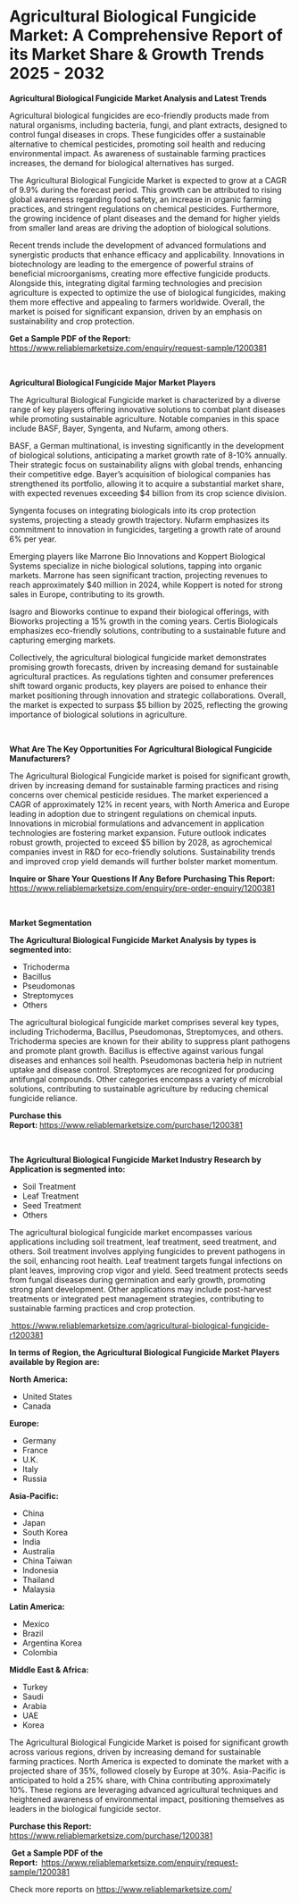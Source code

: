<p><h1>Agricultural Biological Fungicide Market: A Comprehensive Report of its Market Share & Growth Trends 2025 - 2032</h1></p><p><strong>Agricultural Biological Fungicide Market Analysis and Latest Trends</strong></p>
<p><p>Agricultural biological fungicides are eco-friendly products made from natural organisms, including bacteria, fungi, and plant extracts, designed to control fungal diseases in crops. These fungicides offer a sustainable alternative to chemical pesticides, promoting soil health and reducing environmental impact. As awareness of sustainable farming practices increases, the demand for biological alternatives has surged.</p><p>The Agricultural Biological Fungicide Market is expected to grow at a CAGR of 9.9% during the forecast period. This growth can be attributed to rising global awareness regarding food safety, an increase in organic farming practices, and stringent regulations on chemical pesticides. Furthermore, the growing incidence of plant diseases and the demand for higher yields from smaller land areas are driving the adoption of biological solutions.</p><p>Recent trends include the development of advanced formulations and synergistic products that enhance efficacy and applicability. Innovations in biotechnology are leading to the emergence of powerful strains of beneficial microorganisms, creating more effective fungicide products. Alongside this, integrating digital farming technologies and precision agriculture is expected to optimize the use of biological fungicides, making them more effective and appealing to farmers worldwide. Overall, the market is poised for significant expansion, driven by an emphasis on sustainability and crop protection.</p></p>
<p><strong>Get a Sample PDF of the Report:&nbsp;</strong> <a href="https://www.reliablemarketsize.com/enquiry/request-sample/1200381?utm_campaign=3205&utm_medium=2&utm_source=Github&utm_content=ia&utm_term=30032025&utm_id=agricultural-biological-fungicide">https://www.reliablemarketsize.com/enquiry/request-sample/1200381</a></p>
<p>&nbsp;</p>
<p><strong>Agricultural Biological Fungicide Major Market Players</strong></p>
<p><p>The Agricultural Biological Fungicide market is characterized by a diverse range of key players offering innovative solutions to combat plant diseases while promoting sustainable agriculture. Notable companies in this space include BASF, Bayer, Syngenta, and Nufarm, among others. </p><p>BASF, a German multinational, is investing significantly in the development of biological solutions, anticipating a market growth rate of 8-10% annually. Their strategic focus on sustainability aligns with global trends, enhancing their competitive edge. Bayer’s acquisition of biological companies has strengthened its portfolio, allowing it to acquire a substantial market share, with expected revenues exceeding $4 billion from its crop science division.</p><p>Syngenta focuses on integrating biologicals into its crop protection systems, projecting a steady growth trajectory. Nufarm emphasizes its commitment to innovation in fungicides, targeting a growth rate of around 6% per year.</p><p>Emerging players like Marrone Bio Innovations and Koppert Biological Systems specialize in niche biological solutions, tapping into organic markets. Marrone has seen significant traction, projecting revenues to reach approximately $40 million in 2024, while Koppert is noted for strong sales in Europe, contributing to its growth.</p><p>Isagro and Bioworks continue to expand their biological offerings, with Bioworks projecting a 15% growth in the coming years. Certis Biologicals emphasizes eco-friendly solutions, contributing to a sustainable future and capturing emerging markets.</p><p>Collectively, the agricultural biological fungicide market demonstrates promising growth forecasts, driven by increasing demand for sustainable agricultural practices. As regulations tighten and consumer preferences shift toward organic products, key players are poised to enhance their market positioning through innovation and strategic collaborations. Overall, the market is expected to surpass $5 billion by 2025, reflecting the growing importance of biological solutions in agriculture.</p></p>
<p>&nbsp;</p>
<p><strong>What Are The Key Opportunities For Agricultural Biological Fungicide Manufacturers?</strong></p>
<p><p>The Agricultural Biological Fungicide market is poised for significant growth, driven by increasing demand for sustainable farming practices and rising concerns over chemical pesticide residues. The market experienced a CAGR of approximately 12% in recent years, with North America and Europe leading in adoption due to stringent regulations on chemical inputs. Innovations in microbial formulations and advancement in application technologies are fostering market expansion. Future outlook indicates robust growth, projected to exceed $5 billion by 2028, as agrochemical companies invest in R&D for eco-friendly solutions. Sustainability trends and improved crop yield demands will further bolster market momentum.</p></p>
<p><strong>Inquire or Share Your Questions If Any Before Purchasing This Report:</strong> <a href="https://www.reliablemarketsize.com/enquiry/pre-order-enquiry/1200381?utm_campaign=3205&utm_medium=2&utm_source=Github&utm_content=ia&utm_term=30032025&utm_id=agricultural-biological-fungicide">https://www.reliablemarketsize.com/enquiry/pre-order-enquiry/1200381</a></p>
<p>&nbsp;</p>
<p><strong>Market Segmentation</strong></p>
<p><strong>The Agricultural Biological Fungicide Market Analysis by types is segmented into:</strong></p>
<p><ul><li>Trichoderma</li><li>Bacillus</li><li>Pseudomonas</li><li>Streptomyces</li><li>Others</li></ul></p>
<p><p>The agricultural biological fungicide market comprises several key types, including Trichoderma, Bacillus, Pseudomonas, Streptomyces, and others. Trichoderma species are known for their ability to suppress plant pathogens and promote plant growth. Bacillus is effective against various fungal diseases and enhances soil health. Pseudomonas bacteria help in nutrient uptake and disease control. Streptomyces are recognized for producing antifungal compounds. Other categories encompass a variety of microbial solutions, contributing to sustainable agriculture by reducing chemical fungicide reliance.</p></p>
<p><strong>Purchase this Report:&nbsp;</strong><a href="https://www.reliablemarketsize.com/purchase/1200381?utm_campaign=3205&utm_medium=2&utm_source=Github&utm_content=ia&utm_term=30032025&utm_id=agricultural-biological-fungicide">https://www.reliablemarketsize.com/purchase/1200381</a></p>
<p>&nbsp;</p>
<p><strong>The Agricultural Biological Fungicide Market Industry Research by Application is segmented into:</strong></p>
<p><ul><li>Soil Treatment</li><li>Leaf Treatment</li><li>Seed Treatment</li><li>Others</li></ul></p>
<p><p>The agricultural biological fungicide market encompasses various applications including soil treatment, leaf treatment, seed treatment, and others. Soil treatment involves applying fungicides to prevent pathogens in the soil, enhancing root health. Leaf treatment targets fungal infections on plant leaves, improving crop vigor and yield. Seed treatment protects seeds from fungal diseases during germination and early growth, promoting strong plant development. Other applications may include post-harvest treatments or integrated pest management strategies, contributing to sustainable farming practices and crop protection.</p></p>
<p><a href="https://www.reliablemarketsize.com/agricultural-biological-fungicide-r1200381?utm_campaign=3205&utm_medium=2&utm_source=Github&utm_content=ia&utm_term=30032025&utm_id=agricultural-biological-fungicide">&nbsp;https://www.reliablemarketsize.com/agricultural-biological-fungicide-r1200381</a></p>
<p><strong>In terms of Region, the Agricultural Biological Fungicide Market Players available by Region are:</strong></p>
<p>
    <p> <strong> North America: </strong>
        <ul>
            <li>United States</li>
            <li>Canada</li>
        </ul>
        </p> 
    <p> <strong> Europe: </strong>
        <ul>
            <li>Germany</li>
            <li>France</li>
            <li>U.K.</li>
            <li>Italy</li>
            <li>Russia</li>
        </ul>
        </p> 
    <p> <strong> Asia-Pacific: </strong>
        <ul>
            <li>China</li>
            <li>Japan</li>
            <li>South Korea</li>
            <li>India</li>
            <li>Australia</li>
            <li>China Taiwan</li>
            <li>Indonesia</li>
            <li>Thailand</li>
            <li>Malaysia</li>
        </ul>
        </p> 
    <p> <strong> Latin America: </strong>
        <ul>
            <li>Mexico</li>
            <li>Brazil</li>
            <li>Argentina Korea</li>
            <li>Colombia</li>
        </ul>
        </p> 
    <p> <strong> Middle East & Africa: </strong>
        <ul>
            <li>Turkey</li>
            <li>Saudi</li>
            <li>Arabia</li>
            <li>UAE</li>
            <li>Korea</li>
        </ul>
    </p>
    </p>
<p><p>The Agricultural Biological Fungicide Market is poised for significant growth across various regions, driven by increasing demand for sustainable farming practices. North America is expected to dominate the market with a projected share of 35%, followed closely by Europe at 30%. Asia-Pacific is anticipated to hold a 25% share, with China contributing approximately 10%. These regions are leveraging advanced agricultural techniques and heightened awareness of environmental impact, positioning themselves as leaders in the biological fungicide sector.</p></p>
<p><strong>Purchase this Report: </strong><a href="https://www.reliablemarketsize.com/purchase/1200381?utm_campaign=3205&utm_medium=2&utm_source=Github&utm_content=ia&utm_term=30032025&utm_id=agricultural-biological-fungicide">https://www.reliablemarketsize.com/purchase/1200381</a></p>
<p>&nbsp;<strong>Get a Sample PDF of the Report:&nbsp;&nbsp;</strong><a href="https://www.reliablemarketsize.com/enquiry/request-sample/1200381?utm_campaign=3205&utm_medium=2&utm_source=Github&utm_content=ia&utm_term=30032025&utm_id=agricultural-biological-fungicide">https://www.reliablemarketsize.com/enquiry/request-sample/1200381</a></p>
<p><strong></strong></p>
<p>Check more reports on <a href="https://www.reliablemarketsize.com/?utm_campaign=3205&utm_medium=2&utm_source=Github&utm_content=ia&utm_term=30032025&utm_id=agricultural-biological-fungicide">https://www.reliablemarketsize.com/</a></p>
